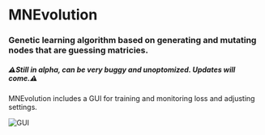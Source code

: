 # MNEvolution

### Genetic learning algorithm based on generating and mutating nodes that are guessing matricies.

##### ⚠Still in alpha, can be very buggy and unoptomized. Updates will come.⚠️

MNEvolution includes a GUI for training and monitoring loss and adjusting settings.

![GUI](https://gitlab.com/mbednarek360/MNEvolution/raw/master/GUI%20Screenshot.png)
